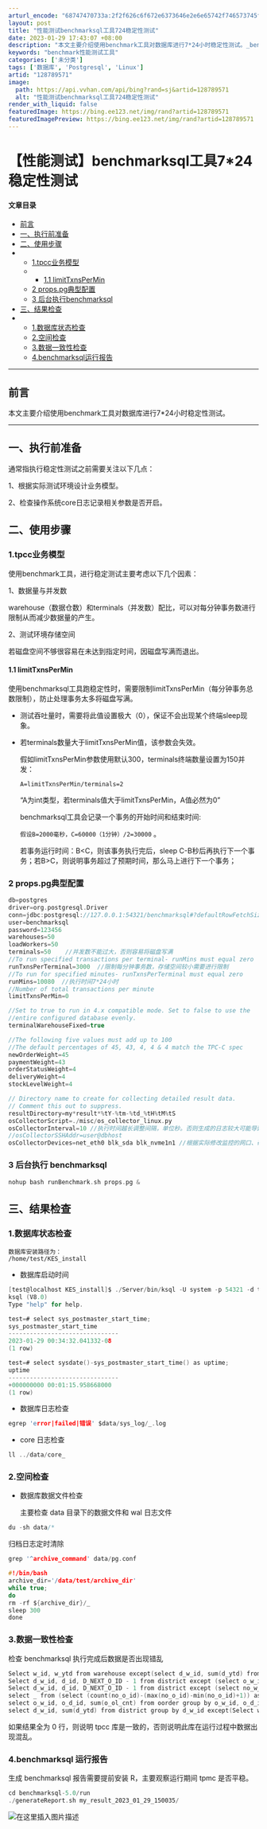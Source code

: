 ```yaml
---
arturl_encode: "68747470733a:2f2f626c6f672e6373646e2e6e65742f746573745f646f672f:61727469636c652f64657461696c732f313238373839353731"
layout: post
title: "性能测试benchmarksql工具724稳定性测试"
date: 2023-01-29 17:43:07 +08:00
description: "本文主要介绍使用benchmark工具对数据库进行7*24小时稳定性测试。_benchmark性能测"
keywords: "benchmark性能测试工具"
categories: ['未分类']
tags: ['数据库', 'Postgresql', 'Linux']
artid: "128789571"
image:
  path: https://api.vvhan.com/api/bing?rand=sj&artid=128789571
  alt: "性能测试benchmarksql工具724稳定性测试"
render_with_liquid: false
featuredImage: https://bing.ee123.net/img/rand?artid=128789571
featuredImagePreview: https://bing.ee123.net/img/rand?artid=128789571
---
```


# 【性能测试】benchmarksql工具7*24稳定性测试

#### 文章目录

* [前言](#_7)
* [一、执行前准备](#_13)
* [二、使用步骤](#_18)
* + [1.tpcc业务模型](#1tpcc_19)
  + - [1.1 limitTxnsPerMin](#11_limitTxnsPerMin_26)
  + [2 props.pg典型配置](#2_propspg_36)
  + [3 后台执行benchmarksql](#3_benchmarksql_73)
* [三、结果检查](#_77)
* + [1.数据库状态检查](#1_78)
  + [2.空间检查](#2_110)
  + [3.数据一致性检查](#3_128)
  + [4.benchmarksql运行报告](#4benchmarksql_139)

---

## 前言

本文主要介绍使用benchmark工具对数据库进行7*24小时稳定性测试。

---

## 一、执行前准备

通常指执行稳定性测试之前需要关注以下几点：
  
1、根据实际测试环境设计业务模型。
  
2、检查操作系统core日志记录相关参数是否开启。

## 二、使用步骤

### 1.tpcc业务模型

使用benchmark工具，进行稳定测试主要考虑以下几个因素：
  
1、数据量与并发数
  
warehouse（数据仓数）和terminals（并发数）配比，可以对每分钟事务数进行限制从而减少数据量的产生。
  
2、测试环境存储空间
  
若磁盘空间不够很容易在未达到指定时间，因磁盘写满而退出。

#### 1.1 limitTxnsPerMin

使用benchmarksql工具跑稳定性时，需要限制limitTxnsPerMin（每分钟事务总数限制），防止处理事务太多将磁盘写满。

* 测试吞吐量时，需要将此值设置极大（0），保证不会出现某个终端sleep现象。
* 若terminals数量大于limitTxnsPerMin值，该参数会失效。
    
  假如limitTxnsPerMin参数使用默认300，terminals终端数量设置为150并发：
    
  `A=limitTxnsPerMin/terminals=2`
    
  “A为int类型，若terminals值大于limitTxnsPerMin，A值必然为0”
    
  benchmarksql工具会记录一个事务的开始时间和结束时间:
    
  `假设B=2000毫秒，C=60000（1分钟）/2=30000`
  。
    
  若事务运行时间：B<C，则该事务执行完后，sleep C-B秒后再执行下一个事务；若B>C，则说明事务超过了预期时间，那么马上进行下一个事务；

### 2 props.pg典型配置

```c
db=postgres
driver=org.postgresql.Driver
conn=jdbc:postgresql://127.0.0.1:54321/benchmarksql#?defaultRowFetchSize=5
user=benchmarksql
password=123456
warehouses=50
loadWorkers=50
terminals=50    //并发数不能过大，否则容易将磁盘写满
//To run specified transactions per terminal- runMins must equal zero
runTxnsPerTerminal=3000  //限制每分钟事务数，存储空间较小需要进行限制
//To run for specified minutes- runTxnsPerTerminal must equal zero
runMins=10080  //执行时间7*24小时
//Number of total transactions per minute
limitTxnsPerMin=0

//Set to true to run in 4.x compatible mode. Set to false to use the
//entire configured database evenly.
terminalWarehouseFixed=true

//The following five values must add up to 100
//The default percentages of 45, 43, 4, 4 & 4 match the TPC-C spec
newOrderWeight=45
paymentWeight=43
orderStatusWeight=4
deliveryWeight=4
stockLevelWeight=4

// Directory name to create for collecting detailed result data.
// Comment this out to suppress.
resultDirectory=my*result*%tY-%tm-%td_%tH%tM%tS
osCollectorScript=./misc/os_collector_linux.py
osCollectorInterval=10 //执行时间越长调整间隔，单位秒。否则生成的日志较大可能导致报告解析失败
//osCollectorSSHAddr=user@dbhost
osCollectorDevices=net_eth0 blk_sda blk_nvme1n1 //根据实际修改监控的网口、硬盘

```

### 3 后台执行 benchmarksql

```c
nohup bash runBenchmark.sh props.pg &

```

## 三、结果检查

### 1.数据库状态检查

```
数据库安装路径为：
/home/test/KES_install

```

* 数据库启动时间

```c
[test@localhost KES_install]$ ./Server/bin/ksql -U system -p 54321 -d test
ksql (V8.0)
Type "help" for help.

test=# select sys_postmaster_start_time;
sys_postmaster_start_time
-------------------------------
2023-01-29 00:34:32.041332-08
(1 row)

test=# select sysdate()-sys_postmaster_start_time() as uptime;
uptime
-------------------------------
+000000000 00:01:15.958668000
(1 row)

```

* 数据库日志检查

```c
egrep 'error|failed|错误' $data/sys_log/_.log

```

* core 日志检查

```c
ll ../data/core_

```

### 2.空间检查

* 数据库数据文件检查
    
  主要检查 data 目录下的数据文件和 wal 日志文件

```c
du -sh data/*

```

归档日志定时清除

```c
grep '^archive_command' data/pg.conf

#!/bin/bash
archive_dir='/data/test/archive_dir'
while true;
do
rm -rf ${archive_dir}/_
sleep 300
done

```

### 3.数据一致性检查

检查 benchmarksql 执行完成后数据是否出现错乱

```c
Select w_id, w_ytd from warehouse except(select d_w_id, sum(d_ytd) from district group by d_w_id);
Select d_w_id, d_id, D_NEXT_O_ID - 1 from district except (select o_w_id, o_d_id, max(o_id) from oorder group by o_w_id, o_d_id);
Select d_w_id, d_id, D_NEXT_O_ID - 1 from district except (select no_w_id, no_d_id, max(no_o_id) from new_order group by no_w_id, no_d_id);
select _ from (select (count(no_o_id)-(max(no_o_id)-min(no_o_id)+1)) as diff from new_order group by no_w_id, no_d_id) where diff != 0;
select o_w_id, o_d_id, sum(o_ol_cnt) from oorder group by o_w_id, o_d_id except (select ol_w_id, ol_d_id, count(ol_o_id) from order_line group by ol_w_id, ol_d_id);
select d_w_id, sum(d_ytd) from district group by d_w_id except(Select w_id, w_ytd from warehouse);

```

如果结果全为 0 行，则说明 tpcc 库是一致的，否则说明此库在运行过程中数据出现混乱。

### 4.benchmarksql 运行报告

生成 benchmarksql 报告需要提前安装 R，主要观察运行期间 tpmc 是否平稳。

```c
cd benchmarksql-5.0/run
./generateReport.sh my_result_2023_01_29_150035/

```

![在这里插入图片描述](https://i-blog.csdnimg.cn/blog_migrate/0118e0057f0b39e9f76ccc4fe465bcf3.png#pic_center)